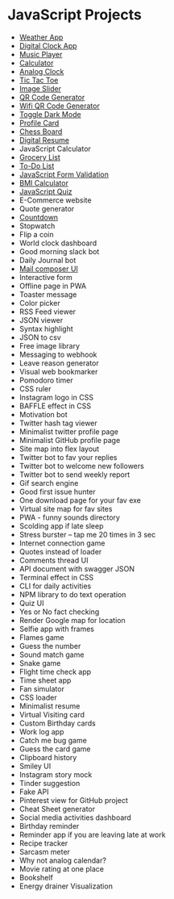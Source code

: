 # JavaScript Projects

- [Weather App](./weather%20app/index.html)
- [Digital Clock App](./digital%20clock/index.html)
- [Music Player](./music%20player/index.html)
- [Calculator](./calculator/index.html)
- [Analog Clock](./analog%20clock/index.html)
- [Tic Tac Toe](./tic%20tac%20toe/index.html)
- [Image Slider](./image%20slider/index.html)
- [QR Code Generator](./qr%20code%20generator/index.html)
- [Wifi QR Code Generator](./wifi%20qr%20code%20generator/index.html)
- [Toggle Dark Mode](./toggle%20dark%20mode/index.html)
- [Profile Card](./profile%20card/index.html)
- [Chess Board](./chess%20board/index.html)
- [Digital Resume](./digital%20resume/index.html)
- JavaScript Calculator
- [Grocery List](./grocery%20list/index.html)
- [To-Do List](./todo/index.html)
- [JavaScript Form Validation](./javascript%20form%20validation/index.html)
- [BMI Calculator](./bmi%20calculator/index.html)
- [JavaScript Quiz](./javascript%20quiz/index.html)
- E-Commerce website
- Quote generator
- [Countdown](./countdown/index.html)
- Stopwatch
- Flip a coin
- World clock dashboard
- Good morning slack bot
- Daily Journal bot
- [Mail composer UI](./mail%20composer%20ui/index.html)
- Interactive form
- Offline page in PWA
- Toaster message
- Color picker
- RSS Feed viewer
- JSON viewer
- Syntax highlight
- JSON to csv
- Free image library
- Messaging to webhook
- Leave reason generator
- Visual web bookmarker
- Pomodoro timer
- CSS ruler
- Instagram logo in CSS
- BAFFLE effect in CSS
- Motivation bot
- Twitter hash tag viewer
- Minimalist twitter profile page
- Minimalist GitHub profile page
- Site map into flex layout
- Twitter bot to fav your replies
- Twitter bot to welcome new followers
- Twitter bot to send weekly report
- Gif search engine
- Good first issue hunter
- One download page for your fav exe
- Virtual site map for fav sites
- PWA - funny sounds directory
- Scolding app if late sleep
- Stress burster – tap me 20 times in 3 sec
- Internet connection game
- Quotes instead of loader
- Comments thread UI
- API document with swagger JSON
- Terminal effect in CSS
- CLI for daily activities
- NPM library to do text operation
- Quiz UI
- Yes or No fact checking
- Render Google map for location
- Selfie app with frames
- Flames game
- Guess the number
- Sound match game
- Snake game
- Flight time check app
- Time sheet app
- Fan simulator
- CSS loader
- Minimalist resume
- Virtual Visiting card
- Custom Birthday cards
- Work log app
- Catch me bug game
- Guess the card game
- Clipboard history
- Smiley UI
- Instagram story mock
- Tinder suggestion
- Fake API
- Pinterest view for GitHub project
- Cheat Sheet generator
- Social media activities dashboard
- Birthday reminder
- Reminder app if you are leaving late at work
- Recipe tracker
- Sarcasm meter
- Why not analog calendar?
- Movie rating at one place
- Bookshelf
- Energy drainer Visualization
